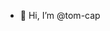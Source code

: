 - 👋 Hi, I’m @tom-cap


<!---
tom-cap/tom-cap is a ✨ special ✨ repository because its `README.md` (this file) appears on your GitHub profile.
You can click the Preview link to take a look at your changes.
--->
